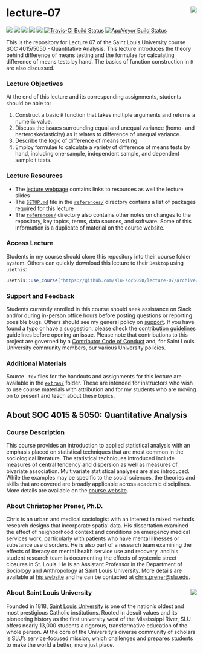 lecture-07 <img src="https://slu-soc5050.github.io/images/logo.png" align="right" />
===========================================================
[![](https://img.shields.io/badge/semester-fall%202018-orange.svg)](https://github.com/slu-soc5050/lecture-07)
[![](https://img.shields.io/badge/release-lecture-orange.svg)](https://github.com/slu-soc5050/lecture-07)
[![](https://img.shields.io/github/release/slu-soc5050/lecture-07.svg?label=version)](https://github.com/slu-soc5050/lecture-07/releases)
[![](https://img.shields.io/github/last-commit/slu-soc5050/lecture-07.svg)](https://github.com/slu-soc5050/lecture-07/commits/master)
[![](https://img.shields.io/github/repo-size/slu-soc5050/lecture-07.svg)](https://github.com/slu-soc5050/lecture-07)
[![Travis-CI Build Status](https://travis-ci.org/slu-soc5050/lecture-07.svg?branch=master)](https://travis-ci.org/slu-soc5050/lecture-07)
[![AppVeyor Build Status](https://ci.appveyor.com/api/projects/status/github/slu-soc5050/lecture-07?branch=master&svg=true)](https://ci.appveyor.com/project/chris-prener/lecture-07)

This is the repository for Lecture 07 of the Saint Louis University course SOC 4015/5050 - Quantitative Analysis. This lecture introduces the theory behind difference of means testing and the formulae for calculating difference of means tests by hand. The basics of function construction in `R` are also discussed.

### Lecture Objectives
At the end of this lecture and its corresponding assignments, students should be able to:

1. Construct a basic `R` function that takes multiple arguments and returns a numeric value.
2. Discuss the issues surrounding equal and unequal variance (homo- and herteroskedasticity) as it relates to difference of unequal variance.
3. Describe the logic of difference of means testing.
4. Employ formulae to calculate a variety of difference of means tests by hand, including one-sample, independent sample, and dependent sample t tests.

### Lecture Resources

* The [lecture webpage](https://slu-soc5050.github.io/lecture-07) contains links to resources as well the lecture slides
* The [`SETUP.md`](/references/SETUP.md) file in the [`references/`](/references) directory contains a list of packages required for this lecture
* The [`references/`](/references) directory also contains other notes on changes to the repository, key topics, terms, data sources, and software. Some of this information is a duplicate of material on the course website.

### Access Lecture
Students in my course should clone this repository into their course folder system. Others can quickly download this lecture to their `Desktop` using `usethis`:

```r
usethis::use_course("https://github.com/slu-soc5050/lecture-07/archive/master.zip")
```

### Support and Feedback
Students currently enrolled in this course should seek assistance on Slack and/or during in-person office hours before posting questions or reporting possible bugs. Others should see my general policy on [support](.github/SUPPORT.md). If you have found a typo or have a suggestion, please check the [contribution guidelines](.github/CONTRIBUTING.md) guidelines before opening an issue. Please note that contributions to this project are governed by a [Contributor Code of Conduct](.github/CODE_OF_CONDUCT.md) and, for Saint Louis University community members, our various University policies.

### Additional Materials
Source `.tex` files for the handouts and assignments for this lecture are available in the [`extras/`](/extras) folder. These are intended for instructors who wish to use course materials with attribution and for my students who are moving on to present and teach about these topics.

## About SOC 4015 & 5050: Quantitative Analysis
### Course Description
This course provides an introduction to applied statistical analysis with an emphasis placed on statistical techniques that are most common in the sociological literature. The statistical techniques introduced include measures of central tendency and dispersion as well as measures of bivariate association. Multivariate statistical analyses are also introduced. While the examples may be specific to the social sciences, the theories and skills that are covered are broadly applicable across academic disciplines. More details are available on the [course website](https://slu-soc5050.github.io).

### About Christopher Prener, Ph.D.
Chris is an urban and medical sociologist with an interest in mixed methods research designs that incorporate spatial data. His dissertation examined the effect of neighborhood context and conditions on emergency medical services work, particularly with patients who have mental illnesses or substance use disorders. He is also part of a research team examining the effects of literacy on mental health service use and recovery, and his student research team is documenting the effects of systemic street closures in St. Louis. He is an Assistant Professor in the Department of Sociology and Anthropology at Saint Louis University. More details are available at [his website](https://chris-prener.github.io) and he can be contacted at [chris.prener@slu.edu](mailto:chris.prener@slu.edu).

### About Saint Louis University <img src="https://slu-soc5650.github.io/images/sluLogo.png" align="right" />
Founded in 1818, [Saint Louis University](http://wwww.slu.edu) is one of the nation’s oldest and most prestigious Catholic institutions. Rooted in Jesuit values and its pioneering history as the first university west of the Mississippi River, SLU offers nearly 13,000 students a rigorous, transformative education of the whole person. At the core of the University’s diverse community of scholars is SLU’s service-focused mission, which challenges and prepares students to make the world a better, more just place.
